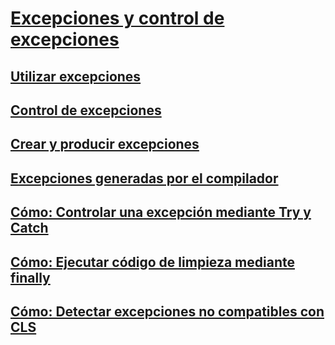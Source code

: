 # [Excepciones y control de excepciones](exceptions-and-exception-handling.md)
## [Utilizar excepciones](using-exceptions.md)
## [Control de excepciones](exception-handling.md)
## [Crear y producir excepciones](creating-and-throwing-exceptions.md)
## [Excepciones generadas por el compilador](compiler-generated-exceptions.md)
## [Cómo: Controlar una excepción mediante Try y Catch](how-to-handle-an-exception-using-try-catch.md)
## [Cómo: Ejecutar código de limpieza mediante finally](how-to-execute-cleanup-code-using-finally.md)
## [Cómo: Detectar excepciones no compatibles con CLS](how-to-catch-a-non-cls-exception.md)
